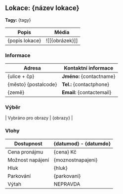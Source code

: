 ## Lokace: {název lokace}  
**Tagy:** {tagy}  

| Popis            | Média          |
|------------------|----------------|
| {popis lokace}   | ![[{obrázek}]]  |

### Informace

| Adresa           | Kontaktní informace       |
|------------------|---------------------------|
| {ulice + čp}     | **Jméno:** {contactname}   |
| {město} {postalcode} | **Tel.:** {contactphone}  |
| {země}           | **Email:** {contactemail} |

### Výběr

| Vybráno pro obrazy | {obrazy}               |

### Vlohy

| Dostupnost       | {datumod} - {datumdo}   |
|------------------|-------------------------|
| Cena pronájmu    | {cena} Kč               |
| Možnost napájení | {moznostnapajeni}       |
| Hluk             | {hluk}                  |
| Parkování        | {parkovani}             |
| Výtah            | NEPRAVDA                |
